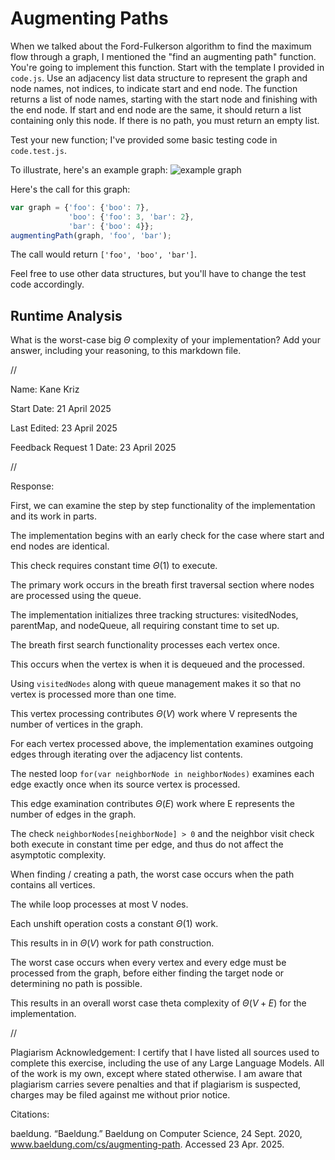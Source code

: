 # Augmenting Paths

When we talked about the Ford-Fulkerson algorithm to find the maximum flow
through a graph, I mentioned the "find an augmenting path" function. You're
going to implement this function. Start with the template I provided in
`code.js`. Use an adjacency list data structure to represent the graph and node
names, not indices, to indicate start and end node. The function returns a list
of node names, starting with the start node and finishing with the end node. If
start and end node are the same, it should return a list containing only this
node. If there is no path, you must return an empty list.

Test your new function; I've provided some basic testing code in `code.test.js`.

To illustrate, here's an example graph:
![example graph](graph.png)

Here's the call for this graph:

```javascript
var graph = {'foo': {'boo': 7},
             'boo': {'foo': 3, 'bar': 2},
             'bar': {'boo': 4}};
augmentingPath(graph, 'foo', 'bar');
```

The call would return `['foo', 'boo', 'bar']`.

Feel free to use other data structures, but you'll have to change the test code
accordingly.

## Runtime Analysis

What is the worst-case big $\Theta$ complexity of your implementation? Add your
answer, including your reasoning, to this markdown file.



//



Name: Kane Kriz

Start Date: 21 April 2025

Last Edited: 23 April 2025

Feedback Request 1 Date: 23 April 2025



//



Response: 

First, we can examine the step by step functionality of the implementation and its work in parts.

The implementation begins with an early check for the case where start and end nodes are identical. 

This check requires constant time $Θ(1)$ to execute.

The primary work occurs in the breath first traversal section where nodes are processed using the queue. 

The implementation initializes three tracking structures: visitedNodes, parentMap, and nodeQueue, all requiring constant time to set up.

The breath first search functionality processes each vertex once.

This occurs when the vertex is when it is dequeued and the processed. 

Using `visitedNodes` along with queue management makes it so that no vertex is processed more than one time. 

This vertex processing contributes $Θ(V)$ work where V represents the number of vertices in the graph.

For each vertex processed above, the implementation examines outgoing edges through iterating over the adjacency list contents. 

The nested loop `for(var neighborNode in neighborNodes)` examines each edge exactly once when its source vertex is processed. 

This edge examination contributes $Θ(E)$ work where E represents the number of edges in the graph.

The check `neighborNodes[neighborNode] > 0` and the neighbor visit check both execute in constant time per edge, and thus do not affect the asymptotic complexity.

When finding / creating a path, the worst case occurs when the path contains all vertices.

The while loop processes at most V nodes.

Each unshift operation costs a constant $Θ(1)$ work.

This results in in $Θ(V)$ work for path construction.

The worst case occurs when every vertex and every edge must be processed from the graph, before either finding the target node or determining no path is possible. 

This results in an overall worst case theta complexity of $Θ(V + E)$ for the implementation.



//




Plagiarism Acknowledgement: I certify that I have listed all sources used to complete this exercise, including the use of any Large Language Models. All of the work is my own, except where stated otherwise. I am aware that plagiarism carries severe penalties and that if plagiarism is suspected, charges may be filed against me without prior notice.


Citations:

baeldung. “Baeldung.” Baeldung on Computer Science, 24 Sept. 2020, www.baeldung.com/cs/augmenting-path. Accessed 23 Apr. 2025.
